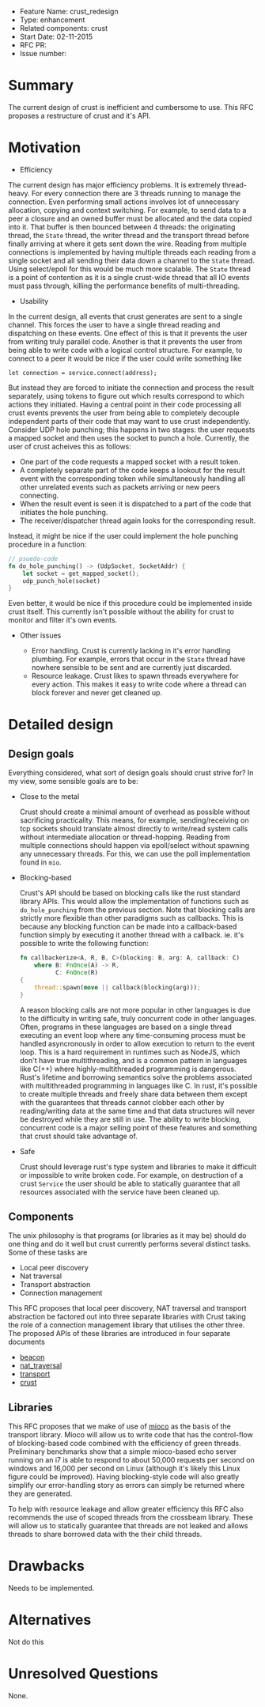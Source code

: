 - Feature Name: crust_redesign
- Type: enhancement
- Related components: crust
- Start Date: 02-11-2015
- RFC PR:
- Issue number:

# Summary

The current design of crust is inefficient and cumbersome to use. This RFC
proposes a restructure of crust and it's API.

# Motivation

* Efficiency

The current design has major efficiency problems. It is extremely thread-heavy.
For every connection there are 3 threads running to manage the connection. Even
performing small actions involves lot of unnecessary allocation, copying and
context switching. For example, to send data to a peer a closure and an owned
buffer must be allocated and the data copied into it. That buffer is then
bounced between 4 threads: the originating thread, the `State` thread, the
writer thread and the transport thread before finally arriving at where it gets
sent down the wire. Reading from multiple connections is implemented by having
multiple threads each reading from a single socket and all sending their data
down a channel to the `State` thread. Using select/epoll for this would be much
more scalable. The `State` thread is a point of contention as it is a single
crust-wide thread that all IO events must pass through, killing the performance
benefits of multi-threading.

* Usability

In the current design, all events that crust generates are sent to a single
channel. This forces the user to have a single thread reading and dispatching on
these events. One effect of this is that it prevents the user from writing
truly parallel code. Another is that it prevents the user from being able to
write code with a logical control structure. For example, to connect to a peer
it would be nice if the user could write something like

    let connection = service.connect(address);

But instead they are forced to initiate the connection and process the result
separately, using tokens to figure out which results correspond to which
actions they initiated. Having a central point in their code processing all
crust events prevents the user from being able to completely decouple independent
parts of their code that may want to use crust independently. Consider UDP hole
punching; this happens in two stages: the user requests a mapped socket and
then uses the socket to punch a hole. Currently, the user of crust acheives
this as follows:

  * One part of the code requests a mapped socket with a result token.
  * A completely separate part of the code keeps a lookout for the result
    event with the corresponding token while simultaneously handling all
    other unrelated events such as packets arriving or new peers connecting.
  * When the result event is seen it is dispatched to a part of the code that
    initiates the hole punching.
  * The receiver/dispatcher thread again looks for the corresponding result.

Instead, it might be nice if the user could implement the hole punching
procedure in a function:

```rust
// psuedo-code
fn do_hole_punching() -> (UdpSocket, SocketAddr) {
    let socket = get_mapped_socket();
    udp_punch_hole(socket)
}
```

Even better, it would be nice if this procedure could be implemented inside
crust itself. This currently isn't possible without the ability for crust to
monitor and filter it's own events.

* Other issues

  * Error handling. Crust is currently lacking in it's error handling plumbing.
    For example, errors that occur in the `State` thread have nowhere sensible
    to be sent and are currently just discarded.
  * Resource leakage. Crust likes to spawn threads everywhere for every action.
    This makes it easy to write code where a thread can block forever and never
    get cleaned up.

# Detailed design

## Design goals

Everything considered, what sort of design goals should crust strive for? In my view, some
sensible goals are to be:

* Close to the metal

  Crust should create a minimal amount of overhead as possible without
  sacrificing practicality. This means, for example, sending/receiving on tcp
  sockets should translate almost directly to write/read system calls without
  intermediate allocation or thread-hopping. Reading from multiple connections
  should happen via epoll/select without spawning any unnecessary threads. For
  this, we can use the poll implementation found in `mio`.

* Blocking-based

  Crust's API should be based on blocking calls like the rust standard library
  APIs. This would allow the implementation of functions such as
  `do_hole_punching` from the previous section. Note that blocking
  calls are strictly more flexible than other paradigms such as callbacks. This
  is because any blocking function can be made into a callback-based function
  simply by executing it another thread with a callback. ie. it's possible to
  write the following function:
  
  ```rust
  fn callbackerize<A, R, B, C>(blocking: B, arg: A, callback: C)
      where B: FnOnce(A) -> R,
            C: FnOnce(R)
  {
      thread::spawn(move || callback(blocking(arg)));
  }
  ```
  
  A reason blocking calls are not more popular in other languages is due to the
  difficulty in writing safe, truly concurrent code in other languages. Often,
  programs in these languages are based on a single thread executing an event
  loop where any time-consuming process must be handled asyncronously in order
  to allow execution to return to the event loop. This is a hard requirement in
  runtimes such as NodeJS, which don't have true multithreading, and is a
  common pattern in languages like C(++) where highly-multithreaded programming
  is dangerous. Rust's lifetime and borrowing semantics solve the problems
  associated with multithreaded programming in languages like C. In rust, it's
  possible to create multiple threads and freely share data between them except
  with the guarantees that threads cannot clobber each other by reading/writing
  data at the same time and that data structures will never be destroyed while
  they are still in use. The ability to write blocking, concurrent code is a
  major selling point of these features and something that crust should take
  advantage of.

* Safe

  Crust should leverage rust's type system and libraries to make it difficult
  or impossible to write broken code. For example, on destruction of a crust
  `Service` the user should be able to statically guarantee that all resources
  associated with the service have been cleaned up.

## Components

The unix philosophy is that programs (or libraries as it may be) should do one
thing and do it well but crust currently performs several distinct tasks. Some
of these tasks are

* Local peer discovery
* Nat traversal
* Transport abstraction
* Connection management

This RFC proposes that local peer discovery, NAT traversal and transport
abstraction be factored out into three separate libraries with Crust taking the
role of a connection management library that utilises the other three. The
proposed APIs of these libraries are introduced in four separate documents

* [beacon](beacon-library.md)
* [nat_traversal](nat-traversal-library.md)
* [transport](transport-library.md)
* [crust](crust-library.md)

## Libraries

This RFC proposes that we make of use of [mioco](https://github.com/dpc/mioco)
as the basis of the transport library. Mioco will allow us to write code that
has the control-flow of blocking-based code combined with the efficiency of
green threads. Preliminary benchmarks show that a simple mioco-based echo
server running on an i7 is able to respond to about 50,000 requests per second
on windows and 16,000 per second on Linux (although it's likely this Linux
figure could be improved). Having blocking-style code will also greatly
simplify our error-handling story as errors can simply be returned where they
are generated.

To help with resource leakage and allow greater efficiency this RFC also
recommends the use of scoped threads from the crossbeam library. These will
allow us to statically guarantee that threads are not leaked and allows threads
to share borrowed data with the their child threads.

# Drawbacks

Needs to be implemented.

# Alternatives

Not do this

# Unresolved Questions

None.

